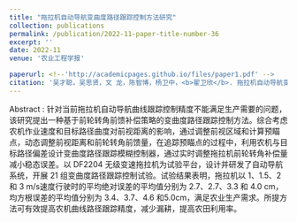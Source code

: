 ```yaml
---
title: "拖拉机自动导航变曲度路径跟踪控制方法研究"
collection: publications
permalink: /publication/2022-11-paper-title-number-36
excerpt: ''
date: 2022-11
venue: '农业工程学报'

paperurl: <!--'http://academicpages.github.io/files/paper1.pdf' -->
citation: '吴才聪，吴思贤，文 龙，陈智博，杨卫中，<b>翟卫欣</b>. 拖拉机自动导航变曲度路径跟踪控制方法研究[J]. <i>农业工程学报</i>，2022，38(21)：1-7.'
---
```




<!--This paper is about the number 1. The number 2 is left for future work.-->
Abstract : 针对当前拖拉机自动导航曲线跟踪控制精度不能满足生产需要的问题，该研究提出一种基于前轮转角前馈补偿策略的变曲度路径跟踪控制方法。综合考虑农机作业速度和目标路径曲度对前视距离的影响，通过调整前视区域和计算预瞄点，动态调整前视距离和前轮转角前馈量，在追踪预瞄点的过程中，利用农机与目标路径偏差设计变曲度路径跟踪模糊控制器，通过实时调整拖拉机前轮转角补偿量减小稳态误差。以 DF2204 无级变速拖拉机为试验平台，设计并研发了自动导航系统，开展 21 组变曲度路径跟踪控制试验。试验结果表明，拖拉机以 1、1.5、2 和 3 m/s速度行驶时的平均绝对误差的平均值分别为 2.7、2.7、3.3 和 4.0 cm，均方根误差的平均值分别为 3.4、3.7、4.6 和5.0cm，满足农业生产需求。所提方法可有效提高农机曲线路径跟踪精度，减少漏耕，提高农田利用率。
<!--[Download paper here](http://academicpages.github.io/files/paper1.pdf)-->

<!--Recommended citation: Zhai W, Cheng C. Vagueness in spatial data: A grid-coding approach[C]. proceedings of the 2014 IEEE Geoscience and Remote Sensing Symposium, 2014. IEEE.-->
